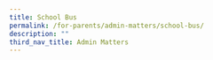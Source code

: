 ```yaml
---
title: School Bus
permalink: /for-parents/admin-matters/school-bus/
description: ""
third_nav_title: Admin Matters
---
```

